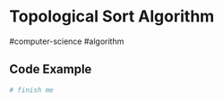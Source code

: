 # Topological Sort Algorithm
#computer-science #algorithm 



## Code Example
```python
# finish me
```